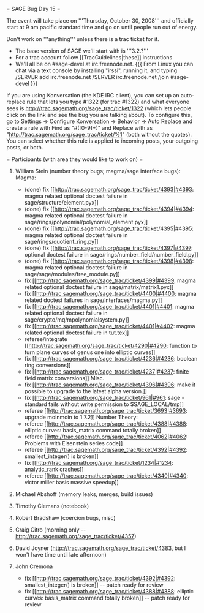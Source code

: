 = SAGE Bug Day 15 =

The event will take place on '''Thursday, October 30, 2008''' and officially start at 9 am pacific standard time and go on until people run out of energy.

Don't work on '''anything''' unless there is a trac ticket for it.

 * The base version of SAGE we'll start with is '''3.2.?'''
 * For a trac account follow [[TracGuidelines|these]] instructions
 * We'll all be on #sage-devel at irc.freenode.net.
{{{
From Linux you can chat via a text console by installing "irssi", running it, and typing
  /SERVER add irc.freenode.net
  /SERVER irc.freenode.net
  /join #sage-devel
}}}

If you are using Konversation (the KDE IRC client), you can set up an auto-replace rule that lets you type #1322 (for trac #1322) and what everyone sees is http://trac.sagemath.org/sage_trac/ticket/1322 (which lets people click on the link and see the bug you are talking about).  To configure this, go to Settings -> Configure Konversation -> Behavior -> Auto Replace and create a rule with Find as "#([0-9]+)" and Replace with as "http://trac.sagemath.org/sage_trac/ticket/%1" (both without the quotes).  You can select whether this rule is applied to incoming posts, your outgoing posts, or both.

= Participants (with area they would like to work on) =

 1. William Stein (number theory bugs; magma/sage interface bugs):
    Magma:
      * (done) fix [[http://trac.sagemath.org/sage_trac/ticket/4393|#4393: magma related optional doctest failure in sage/structure/element.pyx]]
      * (done) fix [[http://trac.sagemath.org/sage_trac/ticket/4394|#4394: magma related optional doctest failure in sage/rings/polynomial/polynomial_element.pyx]]
      * (done) fix [[http://trac.sagemath.org/sage_trac/ticket/4395|#4395: magma related optional doctest failure in sage/rings/quotient_ring.py]] 
      * (done) fix [[http://trac.sagemath.org/sage_trac/ticket/4397|#4397: optional doctest failure in sage/rings/number_field/number_field.py]]
      * (done) fix [[http://trac.sagemath.org/sage_trac/ticket/4398|#4398: magma related optional doctest failure in sage/sage/modules/free_module.py]]
      * fix [[http://trac.sagemath.org/sage_trac/ticket/4399|#4399: magma related optional doctest failure in sage/matrix/matrix1.pyx]]
      * fix [[http://trac.sagemath.org/sage_trac/ticket/4400|#4400: magma related doctest failures in sage/interfaces/magma.py]]
      * fix [[http://trac.sagemath.org/sage_trac/ticket/4401|#4401: magma related optional doctest failure in sage/crypto/mq/mpolynomialsystem.py]]
      * fix [[http://trac.sagemath.org/sage_trac/ticket/4401|#4402: magma related optional doctest failure in tut.tex]]
      * referee/integrate [[http://trac.sagemath.org/sage_trac/ticket/4290|#4290: function to turn plane curves of genus one into elliptic curves]]
      * fix [[http://trac.sagemath.org/sage_trac/ticket/4236|#4236: boolean ring conversions]]
      * fix [[http://trac.sagemath.org/sage_trac/ticket/4237|#4237: finite field matrix conversions]]
    Misc.
      * fix [[http://trac.sagemath.org/sage_trac/ticket/4396|#4396: make it possible to upgrade to the latest alpha version.]]
      * fix [[http://trac.sagemath.org/sage_trac/ticket/961|#961: sage -standard fails without write permission to $SAGE_LOCAL/tmp]]
      * referee [[http://trac.sagemath.org/sage_trac/ticket/3693|#3693: upgrade moinmoin to 1.7.2]]
    Number Theory:
      * referee [[http://trac.sagemath.org/sage_trac/ticket/4388|#4388: elliptic curves: basis_matrix command totally broken]]
      * referee [[http://trac.sagemath.org/sage_trac/ticket/4062|#4062: Problems with Eisenstein series code]]
      * referee [[http://trac.sagemath.org/sage_trac/ticket/4392|#4392: smallest_integer() is broken]]
      * fix [[http://trac.sagemath.org/sage_trac/ticket/1234|#1234: analytic_rank crashes]]
      * referee [[http://trac.sagemath.org/sage_trac/ticket/4340|#4340: victor miller basis massive speedup]]

 1. Michael Abshoff (memory leaks, merges, build issues)
 1. Timothy Clemans (notebook)
 1. Robert Bradshaw (coercion bugs, misc)
 1. Craig Citro (morning only -- http://trac.sagemath.org/sage_trac/ticket/4357)
 1. David Joyner (http://trac.sagemath.org/sage_trac/ticket/4383, but I won't have time until late afternoon)
 1. John Cremona 
    * fix [[http://trac.sagemath.org/sage_trac/ticket/4392|#4392: smallest_integer() is broken]] -- patch ready for review
    * fix [[http://trac.sagemath.org/sage_trac/ticket/4388|#4388: elliptic curves: basis_matrix command totally broken]] -- patch ready for review
